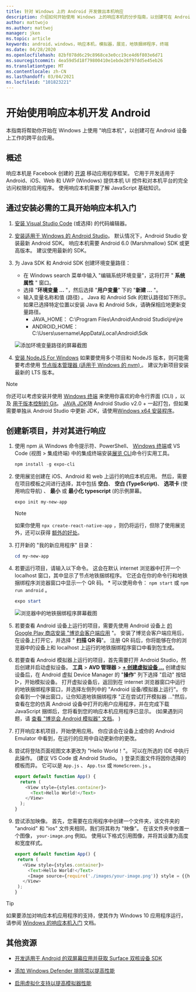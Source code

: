 ```yaml
---
title: 针对 Windows 上的 Android 开发做出本机响应
description: 介绍如何开始使用 Windows 上的响应本机的分步指南，以创建可在 Android 设备上工作的跨平台应用。
author: mattwojo
ms.author: mattwoj
manager: jken
ms.topic: article
keywords: android，windows，响应本机，模拟器，展览，地铁捆绑程序，终端
ms.date: 04/28/2020
ms.openlocfilehash: 82bf078d6c29c8968ce3e0cc19ce4d6f803e6d71
ms.sourcegitcommit: 4ea59d5d18f79800410e1ebde28f97dd5e45eb26
ms.translationtype: MT
ms.contentlocale: zh-CN
ms.lasthandoff: 03/04/2021
ms.locfileid: "101823221"
---
```

# <a name="get-started-developing-for-android-using-react-native"></a>开始使用响应本机开发 Android

本指南将帮助你开始在 Windows 上使用 "响应本机"，以创建可在 Android 设备上工作的跨平台应用。

## <a name="overview"></a>概述

响应本机是 Facebook 创建的 [开源](https://github.com/facebook/react-native) 移动应用程序框架。 它用于开发适用于 Android、iOS、Web 和 UWP (Windows) 提供本机 UI 控件和对本机平台的完全访问权限的应用程序。 使用响应本机需要了解 JavaScript 基础知识。

## <a name="get-started-with-react-native-by-installing-required-tools"></a>通过安装必需的工具开始响应本机入门

1. [安装 Visual Studio Code](https://code.visualstudio.com) (或选择) 的代码编辑器。

2. [安装适用于 Windows 的 Android Studio](https://developer.android.com/studio)。 默认情况下，Android Studio 安装最新 Android SDK。 响应本机需要 Android 6.0 (Marshmallow) SDK 或更高版本。 建议使用最新的 SDK。

3. 为 Java SDK 和 Android SDK 创建环境变量路径：
    - 在 Windows search 菜单中输入 "编辑系统环境变量"，这将打开 " **系统属性** " 窗口。
    - 选择 "**环境变量 ...** "，然后选择 "**用户变量**" 下的 "**新建 ...** "。
    - 输入变量名称和值 (路径) 。 Java 和 Android Sdk 的默认路径如下所示。 如果已选择特定位置以安装 Java 和 Android Sdk，请确保相应地更新变量路径。
        - JAVA_HOME： C:\Program Files\Android\Android Studio\jre\jre
        - ANDROID_HOME： C:\Users\username\AppData\Local\Android\Sdk

    ![添加环境变量路径的屏幕截图](../images/add-environmental-variable-path.png)

4. [安装 NodeJS For Windows](https://nodejs.org/en/) 如果要使用多个项目和 NodeJS 版本，则可能需要考虑使用 [节点版本管理器 (适用于 Windows 的 nvm) ](https://github.com/coreybutler/nvm-windows#node-version-manager-nvm-for-windows) 。 建议为新项目安装最新的 LTS 版本。

> [!NOTE]
> 你还可以考虑安装并使用 [Windows 终端](https://www.microsoft.com/p/windows-terminal-preview/9n0dx20hk701?activetab=pivot:overviewtab) 来使用你喜欢的命令行界面 (CLI) ，以及 [用于版本控制的 Git](https://git-scm.com/downloads)。 [JAVA JDK](https://www.oracle.com/java/technologies/javase-downloads.html)随 Android Studio v2.0 + 一起打包，但如果需要单独从 Android Studio 中更新 JDK，请使用[Windows x64 安装程序](https://www.oracle.com/java/technologies/javase-jdk14-downloads.html)。

## <a name="create-a-new-project-with-react-native"></a>创建新项目，并对其进行响应

1. 使用 npm 从 Windows 命令提示符、PowerShell、 [Windows 终端](https://www.microsoft.com/p/windows-terminal-preview/9n0dx20hk701?activetab=pivot:overviewtab)或 VS Code (视图 > 集成终端) 中的集成终端安装[展览 CLI](https://docs.expo.io/versions/latest/)命令行实用工具。

    ```powershell
    npm install -g expo-cli
    ```

2. 使用展览创建在 iOS、Android 和 web 上运行的响应本机应用。 然后，需要在项目模板之间进行选择，其中包括 **空白**、 **空白 (TypeScript)**、 **选项卡** (使用响应导航) 、 **最小** 或 **最小化 typescript** (的示例屏幕。

    ```powershell
    expo init my-new-app
    ```

    > [!NOTE]
    > 如果你使用 `npx create-react-native-app` ，则仍将运行，但除了使用展览外，还可以获得 [额外的好处](https://github.com/react-native-community/discussions-and-proposals/issues/23)。

3. 打开新的 "我的新应用程序" 目录：

    ```powershell
    cd my-new-app
    ```

4. 若要运行项目，请输入以下命令。 这会在默认 internet 浏览器中打开一个 localhost 窗口，其中显示了节点地铁捆绑程序。 它还会在你的命令行和地铁捆绑程序浏览器窗口中显示一个 QR 码。 * 可以使用命令： `npm start` 或 `npm run android` 。

     ```powershell
    expo start
    ```

    ![浏览器中的地铁捆绑程序屏幕截图](../images/metro-bundler.png)

5. 若要查看 Android 设备上运行的项目，需要先使用 Android 设备上 [的 Google Play 商店安装 "博览会客户端应用](https://play.google.com/store/apps/details?id=host.exp.exponent&hl=en_US) "。 安装了博览会客户端应用后，在设备上打开它，并选择 " **扫描 QR 码**"。 注册 QR 码后，你将能够在你的浏览器中的设备上和 localhost 上运行的地铁捆绑程序窗口中看到包生成。

6. 若要查看 Android 模拟器上运行的项目，首先需要打开 Android Studio，然后创建并启动虚拟设备。 **工具**  > **AVD 管理器**  > **[+ 创建虚拟设备 ...](https://developer.android.com/studio/run/managing-avds#createavd)** 创建虚拟设备后，在 Android 虚拟 Device Manager 的 "**操作**" 列下选择 "启动" 按钮▷，开始模拟设备。 打开虚拟设备后，返回到在 internet 浏览器窗口中运行的地铁捆绑程序窗口，并选择左侧列中的 "Android 设备/模拟器上运行"。 你会看到一个弹出窗口，让你知道地铁捆绑程序 "正在尝试打开模拟器 ..."然后，查看在您的仿真 Android 设备中打开的用户应用程序，并在完成下载 JavaScript 捆绑后，您将看到您的响应本机应用程序已显示。  (如果遇到问题，请 [查看 "博览会 Android 模拟器" 文档](https://docs.expo.io/workflow/android-studio-emulator/)。 ) 

7. 打开响应本机项目，开始使用应用。 你应该会在设备上或你的 Android Emulator 中看到，在运行的应用中自动更新你的更改。

8. 尝试将登陆页面视图文本更改为 "Hello World！"。 可以在所选的 IDE 中执行此操作。  (建议 VS Code 或 Android Studio。 ) 登录页面文件将因你选择的模板而异。 它可以是 `App.js` 、 `App.tsx` 或 `HomeScreen.js` 。

    ```typescript
    export default function App() {
      return (
        <View style={styles.container}>
          <Text>Hello World!</Text>
        </View>
      );
    }
    ```

9. 尝试添加映像。 首先，您需要在应用程序中创建一个文件夹，该文件夹的 "android" 和 "ios" 文件夹相同，我们将其称为 "映像"。 在该文件夹中放置一个图像， `your-image.png` 例如。 使用以下格式引用图像，并将其设置为高度和宽度样式。

     ```typescript
    export default function App() {
      return (
        <View style={styles.container}>
          <Text>Hello World!</Text>
          <Image source={require('./images/your-image.png')} style = {{height: 200, width: 250, }} />
        </View>
      );
    }
    ```

> [!TIP]
> 如果要添加对响应本机应用程序的支持，使其作为 Windows 10 应用程序运行，请参阅 [Windows 的响应本机入门](https://microsoft.github.io/react-native-windows/docs/getting-started) 文档。

## <a name="additional-resources"></a>其他资源

- [开发适用于 Android 的双屏幕应用并获取 Surface 双核设备 SDK](/dual-screen/android/)

- [添加 Windows Defender 排除项以提高性能](defender-settings.md)

- [启用虚拟化支持以提高模拟器性能](emulator.md#enable-virtualization-support)